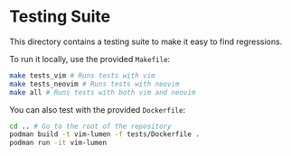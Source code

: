 # Testing Suite

This directory contains a testing suite to make it easy to find regressions.

To run it locally, use the provided `Makefile`:
```bash
make tests_vim # Runs tests with vim
make tests_neovim # Runs tests with neovim
make all # Runs tests with both vim and neovim
```

You can also test with the provided `Dockerfile`:
```bash
cd .. # Go to the root of the repository
podman build -t vim-lumen -f tests/Dockerfile .
podman run -it vim-lumen
```
